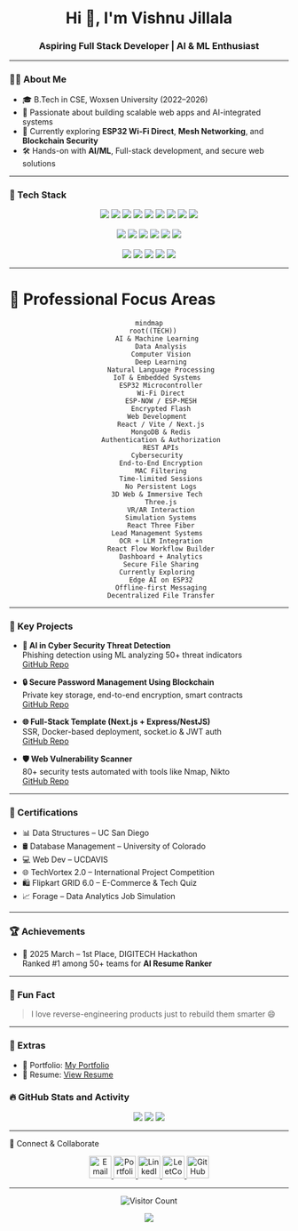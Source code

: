 <h1 align="center">Hi 👋, I'm Vishnu Jillala</h1>
<h3 align="center">Aspiring Full Stack Developer | AI & ML Enthusiast</h3>

---

### 👨‍💻 About Me
- 🎓 B.Tech in CSE, Woxsen University (2022–2026)
- 🚀 Passionate about building scalable web apps and AI-integrated systems
- 🔐 Currently exploring **ESP32 Wi-Fi Direct**, **Mesh Networking**, and **Blockchain Security**
- 🛠️ Hands-on with **AI/ML**, Full-stack development, and secure web solutions

---

### 🧰 Tech Stack

<p align="center">
  <img src="https://img.shields.io/badge/Python-3670A0?style=for-the-badge&logo=python&logoColor=white"/>
  <img src="https://img.shields.io/badge/Jupyter-F37626?style=for-the-badge&logo=Jupyter&logoColor=white"/>
  <img src="https://img.shields.io/badge/Java-ED8B00?style=for-the-badge&logo=java&logoColor=white"/>
  <img src="https://img.shields.io/badge/JavaScript-F7DF1E?style=for-the-badge&logo=javascript&logoColor=black"/>
  <img src="https://img.shields.io/badge/Node.js-339933?style=for-the-badge&logo=node-dot-js&logoColor=white"/>
  <img src="https://img.shields.io/badge/Express.js-000000?style=for-the-badge&logo=express&logoColor=white"/>
  <img src="https://img.shields.io/badge/React-20232A?style=for-the-badge&logo=react&logoColor=61DAFB"/>
  <img src="https://img.shields.io/badge/Next.js-000000?style=for-the-badge&logo=next.js&logoColor=white"/>
  <img src="https://img.shields.io/badge/TypeScript-007ACC?style=for-the-badge&logo=typescript&logoColor=white"/><br><br>

  <img src="https://img.shields.io/badge/MongoDB-4EA94B?style=for-the-badge&logo=mongodb&logoColor=white"/>
  <img src="https://img.shields.io/badge/MySQL-005C84?style=for-the-badge&logo=mysql&logoColor=white"/>
  <img src="https://img.shields.io/badge/Postman-FF6C37?style=for-the-badge&logo=postman&logoColor=white"/>
  <img src="https://img.shields.io/badge/Firebase-FFCA28?style=for-the-badge&logo=firebase&logoColor=black"/>
  <img src="https://img.shields.io/badge/Git-F05032?style=for-the-badge&logo=git&logoColor=white"/>
  <img src="https://img.shields.io/badge/GitHub-181717?style=for-the-badge&logo=github&logoColor=white"/><br><br>

  <img src="https://img.shields.io/badge/Scikit--Learn-F7931E?style=for-the-badge&logo=scikit-learn&logoColor=white"/>
  <img src="https://img.shields.io/badge/TensorFlow-FF6F00?style=for-the-badge&logo=tensorflow&logoColor=white"/>
  <img src="https://img.shields.io/badge/OpenAI-412991?style=for-the-badge&logo=openai&logoColor=white"/>
  <img src="https://img.shields.io/badge/Kubernetes-326CE5?style=for-the-badge&logo=kubernetes&logoColor=white"/>
  <img src="https://img.shields.io/badge/Docker-2496ED?style=for-the-badge&logo=docker&logoColor=white"/>
</p>


---

# 🌟 Professional Focus Areas

<div align="center">

```mermaid
mindmap
  root((TECH))
    AI & Machine Learning
      Data Analysis
      Computer Vision
      Deep Learning
      Natural Language Processing
    IoT & Embedded Systems
      ESP32 Microcontroller
      Wi-Fi Direct
      ESP-NOW / ESP-MESH
      Encrypted Flash
    Web Development
      React / Vite / Next.js
      MongoDB & Redis
      Authentication & Authorization
      REST APIs
    Cybersecurity
      End-to-End Encryption
      MAC Filtering
      Time-limited Sessions
      No Persistent Logs
    3D Web & Immersive Tech
      Three.js
      VR/AR Interaction
      Simulation Systems
      React Three Fiber
    Lead Management Systems
      OCR + LLM Integration
      React Flow Workflow Builder
      Dashboard + Analytics
      Secure File Sharing
    Currently Exploring
      Edge AI on ESP32
      Offline-first Messaging
      Decentralized File Transfer
```

</div>

---

### 💼 Key Projects

- **🔐 AI in Cyber Security Threat Detection**  
  Phishing detection using ML analyzing 50+ threat indicators  
  [GitHub Repo](https://github.com/code-with-vishnu26/Applicative-project--SEM-6.git)

- **🔒 Secure Password Management Using Blockchain**  
  Private key storage, end-to-end encryption, smart contracts  
  [GitHub Repo](https://github.com/code-with-vishnu26/Applicative-Project-SEM-5.git)

- **🌐 Full-Stack Template (Next.js + Express/NestJS)**  
  SSR, Docker-based deployment, socket.io & JWT auth  
  [GitHub Repo](https://github.com/code-with-vishnu26/fullstack-nextjs-app-template-main.git)

- **🛡 Web Vulnerability Scanner**  
  80+ security tests automated with tools like Nmap, Nikto  
  [GitHub Repo](https://github.com/code-with-vishnu26/Web-Vulnerability-Scanner.git)

---

### 🏅 Certifications
- 📊 Data Structures – UC San Diego  
- 🛢️ Database Management – University of Colorado  
- 💻 Web Dev – UCDAVIS  
- 🌐 TechVortex 2.0 – International Project Competition  
- 🛍️ Flipkart GRID 6.0 – E-Commerce & Tech Quiz  
- 📈 Forage – Data Analytics Job Simulation

---

### 🏆 Achievements
- 🥇 2025 March – 1st Place, DIGITECH Hackathon  
  Ranked #1 among 50+ teams for **AI Resume Ranker**

---

### 🧠 Fun Fact
> I love reverse-engineering products just to rebuild them smarter 😄

---

### 📎 Extras

- 📁 Portfolio: [My Portfolio](https://yourportfolio.link)
- 📄 Resume: [View Resume](https://linktoresume.pdf)

### 🔥 GitHub Stats and Activity
<p align="center">
  <img src="https://github-readme-stats.vercel.app/api?username=code-with-vishnu26&show_icons=true&theme=tokyonight" />
  <img src="https://github-readme-streak-stats.herokuapp.com?user=code-with-vishnu26&theme=tokyonight&hide_border=true" />
  <img src="https://github-readme-stats.vercel.app/api/top-langs/?username=code-with-vishnu26&layout=compact&theme=tokyonight" />
</p>


---
</div>

🤝 Connect & Collaborate
<p align="center">
  <a href="mailto:jillalavishnu0@gmail.com" title="Email">
    <img src="https://img.icons8.com/color/48/000000/gmail.png" alt="Email" height="40"/>
  </a>
  <a href="https://your-portfolio.com" title="Portfolio">
    <img src="https://img.icons8.com/fluency/48/000000/portfolio.png" alt="Portfolio" height="40"/>
  </a>
  <a href="https://www.linkedin.com/in/vishnu-jillala" title="LinkedIn">
    <img src="https://img.icons8.com/color/48/000000/linkedin.png" alt="LinkedIn" height="40"/>
  </a>
  <a href="https://leetcode.com/u/awF0BgtB6E/" title="LeetCode">
    <img src="https://img.icons8.com/external-tal-revivo-color-tal-revivo/48/000000/external-level-up-your-coding-skills-and-quickly-land-a-job-logo-color-tal-revivo.png" alt="LeetCode" height="40"/>
  </a>
  <a href="https://github.com/code-with-vishnu26?tab=repositories" title="GitHub">
    <img src="https://img.icons8.com/fluency/48/000000/github.png" alt="GitHub" height="40"/>
  </a>
</p>

---

<p align="center">
  <img src="https://komarev.com/ghpvc/?username=code-with-vishnu26&label=Profile%20Views&color=0e75b6&style=for-the-badge" alt="Visitor Count"/>
</p>

<div align="center">
  <img src="https://capsule-render.vercel.app/api?type=waving&color=gradient&customColorList=6,11,20&height=100&section=footer&text=Thanks%20for%20visiting!&fontSize=16&fontColor=fff&animation=twinkling"/>
</div>


